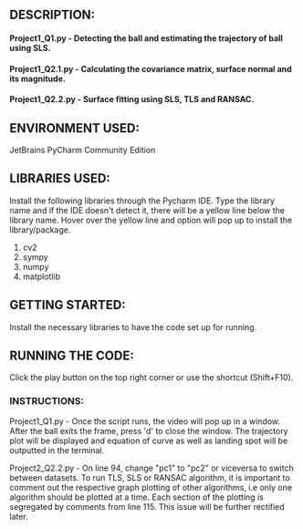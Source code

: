 ## DESCRIPTION:
#### Project1_Q1.py - Detecting the ball and estimating the trajectory of ball using SLS.
#### Project1_Q2.1.py - Calculating the covariance matrix, surface normal and its magnitude.
#### Project1_Q2.2.py - Surface fitting using SLS, TLS and RANSAC.

## ENVIRONMENT USED:
JetBrains PyCharm Community Edition

## LIBRARIES USED:
Install the following libraries through the Pycharm IDE. Type the library name and if the IDE doesn't detect it, there will be a yellow line below the library name. Hover over the yellow line and option will pop up to install the library/package.

1. cv2
2. sympy
3. numpy
4. matplotlib


## GETTING STARTED:
Install the necessary libraries to have the code set up for running.


## RUNNING THE CODE:
Click the play button on the top right corner or use the shortcut (Shift+F10).

### INSTRUCTIONS:
Project1_Q1.py - Once the script runs, the video will pop up in a window. After the ball exits the frame, press 'd' to close the window. The trajectory plot will be displayed and equation of curve as well as landing spot will be outputted in the terminal.

Project2_Q2.2.py - On line 94, change "pc1" to "pc2" or viceversa to switch between datasets. To run TLS, SLS or RANSAC algorithm, it is important to comment out the respective graph plotting of other algorithms, i.e only one algorithm should be plotted at a time. Each section of the plotting is segregated by comments from line 115. This issue will be further rectified later. 







